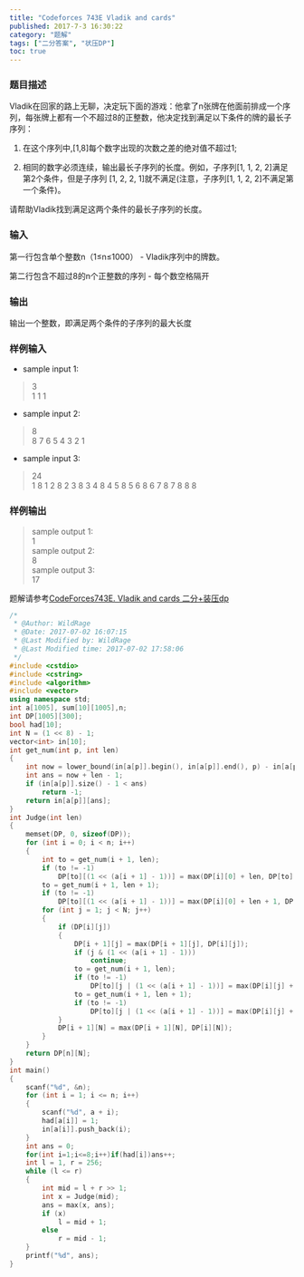```yaml
---
title: "Codeforces 743E Vladik and cards"
published: 2017-7-3 16:30:22
category: "题解"
tags: ["二分答案", "状压DP"]
toc: true
---
```


### 题目描述
Vladik在回家的路上无聊，决定玩下面的游戏：他拿了n张牌在他面前排成一个序列，每张牌上都有一个不超过8的正整数，他决定找到满足以下条件的牌的最长子序列：

1. 在这个序列中,[1,8]每个数字出现的次数之差的绝对值不超过1;

2. 相同的数字必须连续，输出最长子序列的长度。例如，子序列[1, 1, 2, 2]满足第2个条件，但是子序列 [1, 2, 2, 1]就不满足(注意，子序列[1, 1, 2, 2]不满足第一个条件)。
<!--more--> 
请帮助Vladik找到满足这两个条件的最长子序列的长度。

### 输入
第一行包含单个整数n（1≤n≤1000） - Vladik序列中的牌数。

第二行包含不超过8的n个正整数的序列 - 每个数空格隔开
### 输出
输出一个整数，即满足两个条件的子序列的最大长度
### 样例输入
 - sample input 1:
>3  
1 1 1
 - sample input 2:
>8  
8 7 6 5 4 3 2 1

 - sample input 3:
>24  
1 8 1 2 8 2 3 8 3 4 8 4 5 8 5 6 8 6 7 8 7 8 8 8
### 样例输出
>sample output 1:  
1  
sample output 2:  
8  
sample output 3:  
17  

题解请参考[CodeForces743E. Vladik and cards 二分+装压dp](https://www.cnblogs.com/TSHugh/p/7106544.html)

```c++
/*
 * @Author: WildRage 
 * @Date: 2017-07-02 16:07:15 
 * @Last Modified by: WildRage
 * @Last Modified time: 2017-07-02 17:58:06
 */
#include <cstdio>
#include <cstring>
#include <algorithm>
#include <vector>
using namespace std;
int a[1005], sum[10][1005],n;
int DP[1005][300];
bool had[10];
int N = (1 << 8) - 1;
vector<int> in[10];
int get_num(int p, int len)
{
	int now = lower_bound(in[a[p]].begin(), in[a[p]].end(), p) - in[a[p]].begin();
	int ans = now + len - 1;
	if (in[a[p]].size() - 1 < ans)
		return -1;
	return in[a[p]][ans];
}
int Judge(int len)
{
	memset(DP, 0, sizeof(DP));
	for (int i = 0; i < n; i++)
	{
		int to = get_num(i + 1, len);
		if (to != -1)
			DP[to][(1 << (a[i + 1] - 1))] = max(DP[i][0] + len, DP[to][1 << (a[i + 1] - 1)]);
		to = get_num(i + 1, len + 1);
		if (to != -1)
			DP[to][(1 << (a[i + 1] - 1))] = max(DP[i][0] + len + 1, DP[to][(1 << (a[i + 1] - 1))]);
		for (int j = 1; j < N; j++)
		{
			if (DP[i][j])
			{
				DP[i + 1][j] = max(DP[i + 1][j], DP[i][j]);
				if (j & (1 << (a[i + 1] - 1)))
					continue;
				to = get_num(i + 1, len);
				if (to != -1)
					DP[to][j | (1 << (a[i + 1] - 1))] = max(DP[i][j] + len, DP[to][j | (1 << (a[i + 1] - 1))]);
				to = get_num(i + 1, len + 1);
				if (to != -1)
					DP[to][j | (1 << (a[i + 1] - 1))] = max(DP[i][j] + len + 1, DP[to][j | (1 << (a[i + 1] - 1))]);
			}
			DP[i + 1][N] = max(DP[i + 1][N], DP[i][N]);
		}
	}
	return DP[n][N];
}
int main()
{
	scanf("%d", &n);
	for (int i = 1; i <= n; i++)
	{
		scanf("%d", a + i);
		had[a[i]] = 1;
		in[a[i]].push_back(i);
	}
	int ans = 0;
	for(int i=1;i<=8;i++)if(had[i])ans++;
	int l = 1, r = 256;
	while (l <= r)
	{
		int mid = l + r >> 1;
		int x = Judge(mid);
		ans = max(x, ans);
		if (x)
			l = mid + 1;
		else
			r = mid - 1;
	}
	printf("%d", ans);
}

```
